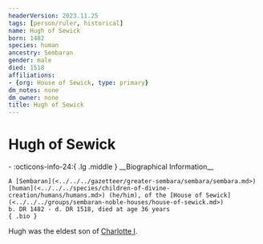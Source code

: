 ```yaml
---
headerVersion: 2023.11.25
tags: [person/ruler, historical]
name: Hugh of Sewick
born: 1482
species: human
ancestry: Sembaran
gender: male
died: 1518
affiliations:
- {org: House of Sewick, type: primary}
dm_notes: none
dm_owner: none
title: Hugh of Sewick
---
```

# Hugh of Sewick
<div class="grid cards ext-narrow-margin ext-one-column" markdown>
- :octicons-info-24:{ .lg .middle } __Biographical Information__

    A [Sembaran](<../../../gazetteer/greater-sembara/sembara/sembara.md>) [human](<../../../species/children-of-divine-creation/humans/humans.md>) (he/him), of the [House of Sewick](<../../../groups/sembaran-noble-houses/house-of-sewick.md>)  
    b. DR 1482 - d. DR 1518, died at age 36 years  
    { .bio }

</div>


Hugh was the eldest son of [Charlotte I](<./charlotte-i.md>). 

